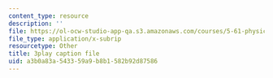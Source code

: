 ```yaml
---
content_type: resource
description: ''
file: https://ol-ocw-studio-app-qa.s3.amazonaws.com/courses/5-61-physical-chemistry-fall-2017/a3b0a83a543359a9b8b1582b92d87586_6ROuKtm5zds.vtt
file_type: application/x-subrip
resourcetype: Other
title: 3play caption file
uid: a3b0a83a-5433-59a9-b8b1-582b92d87586
---
```

